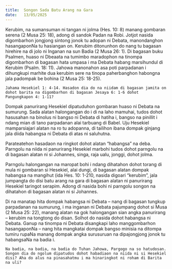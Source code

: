 ```yaml
---
title:  Songon Sada Batu Arang na Gara
date:   13/05/2025
---
```


Kerubim, na sumansuman ni tangan ni jolma (Hes. 10: 8) manang gombaran serena (2 Musa 25: 18), adong di sandok Padan na Robi. Jotjot nasida digombarhon jongjong sintong jonok tu adopan ni Debata, manondanghon hasangaponNa tu hasiangan on. Kerubim ditonunhon do nang tu bagasan hirehire na di jolo ni Inganan na sun Badia (2 Musa 26: 1). Di bagasan buku Psalmen, huaso ni Dbeaata na tumimbo maradophon na tinompa digombarhon di bagasan hata umpasa i ma Debata habang marsihundul di Kerubim (Psalm. 18: 11). Jahowa manonahon asa poti parpadanan i dihungkupi marhite dua kerubim sere na tinopa paherbanghon habongna jala padompak be bohina (2 Musa 25: 18-25).

`Jahama Hesekiel 1: 4-14. Hasadon dia do na niidam di bagasan jamita on dohot barita na digombarhon di bagasan Jesaya 6: 1-6 dohot Pangungkapon 4: 1-11?`

Dompak panurirang Hesekiel dipatuduhon gombaran huaso ni Debata na sumurung. Sada alatan halongangan do i di na laho mamuhai, tudos dohot hasusahan na binolus ni bangso ni Debata di hatiha i, bangso na pinillit i ndang mian di tano parpadanan alai tarbuang di Babel. Uju Hesekiel mamparsiajari alatan na ro tu adopanna, di tailihon ibana dompak ginjang jala diida habangsa ni Debata di atas ni saluhutna.

Parateatehon hasadaon na ringkot dohot alatan “habangsa” na deba. Parngolu na niida ni panurirang Hesekiel marbohi tudos dohot parngolu na di bagasan alatan ni si Johannes, singa, raja ualu, jonggi, dohot jolma.

Parngolu halongangan na maropat bohi i ndang dihatahon dohot torang di mula ni gombaran si Hesekiel, alai dungi, di bagasan alatan dompak habangsa na mangihut (ida Hes. 10: 1-210, nasida digoari “kerubim”, jala jumpangta do disi batu arang na gara di bagasan alatan ni panurirang Hesekiel taringot serapim. Adong di nasida bohi ni parngolu songon na dihatahon di bagasan alatan ni si Johannes.

Di na manatap hita dompak habangsa ni Debata – nang di bagasan tungkup parpadanan na sumurung, i ma inganan ni Debata pajumpang dohot si Musa (2 Musa 25: 22), manang alatan na gok halongangan sian angka panurirang – kerubim na tongtong do disan. Solhot do nasida dohot habangsa ni Debata. Ganup na tinompa ni Debata disangkapi laho manggombarhon hasangaponNa – nang hita mangkatai dompak bangso minisia na ditompa tumiru rupaNa manang dompak angka surusuruan na dipajongjong jonok tu habangsaNa na badia i.

`Na badia, na badia, na badia do Tuhan Jahowa, Pargogo na so hatudosan. Songon dia do ngolum dipatudos dohot habadiaon na niida ni si Hesekiel disi? Aha do alus na pinasahatmu i ma hinaringkot ni roham di Barita na uli?`